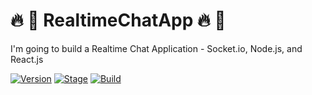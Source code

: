 <h1>🔥 📣 RealtimeChatApp 🔥 📣</h1>
I'm going to build a Realtime Chat Application - Socket.io, Node.js, and React.js
<p><a href="https://github.com/barhouum7/Realtime-Chat-App"><img src="https://img.shields.io/badge/RealtimeChatApp-1.0-brightgreen.svg" alt="Version" data-canonical-src="https://img.shields.io/badge/RealtimeChatApp-1.0-brightgreen.svg?maxAge=259200" style="max-width:100%;"></a>
<a href="https://github.com/barhouum7/Realtime-Chat-App"><img src="https://img.shields.io/badge/Release-Stable-orange.svg" alt="Stage" data-canonical-src="https://img.shields.io/badge/Release-Stable-orange.svg" style="max-width:100%;"></a>
<!-- <a href="https://github.com/barhouum7/Realtime-Chat-App"><img src="https://img.shields.io/badge/Supported%20OS-Android%2FmacOS%2FLinux%2FWindows-brightgreengreen.svg" alt="Build" data-canonical-src="https://img.shields.io/badge/Supported%20OS-Android%2FmacOS%2FLinux%2FWindows-brightgreengreen.svg" style="max-width:100%;"></a> -->
<a href="https://github.com/barhouum7/Realtime-Chat-App/blame/master/LICENSE"><img src="https://img.shields.io/packagist/l/doctrine/orm.svg" alt="Build" data-canonical-src="https://img.shields.io/packagist/l/doctrine/orm.svg" style="max-width:100%;"></a></p>